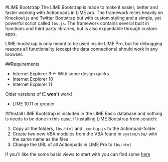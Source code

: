 #LIME Bootstrap
The LIME Bootstrap is made to make it easier, better and faster working with Actionpads in LIME pro. The framework relies heavily on Knockout.js and Twitter Bootstrap but with custom styling and a simple, yet powerful script called `lbs.js`. The framework contains several built in functions and third 
party libraries, but is also expandable through custom apps. 


LIME-bootstrap is only meant to be used inside LIME Pro, but for debugging reasons all functionality (except the data connections) should work in any browser.

##Requirements

*	Internet Explorer 9 <- With some design quirks
*	Internet Explorer 10
*	Internet Explorer 11

Older versions of IE __won't__ work!

*	LIME 10.11 or greater


##Install
LIME Bootstrap is included in the LIME Basic database and nothing is needs to be done in this case. If installing LIME Bootstrap from scratch:

1.	Copy all the folders, `lbs.html` and `_config.js` to the Actionpad-folder
2.	Create two new VBA modules from the VBA found in `system/vba/` with the same name as the files
3.	Change the URL of all Actionpads in LIME Pro to `lbs.html`

If you'll like the some basic views to start with you can find some [here](https://github.com/Lundalogik/LimeBootstrapBaseActionpads)
